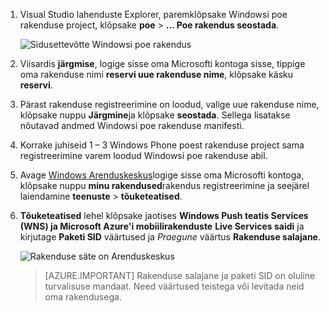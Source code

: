 
1. Visual Studio lahenduste Explorer, paremklõpsake Windowsi poe rakenduse project, klõpsake **poe** > **… Poe rakendus seostada**.

    ![Sidusettevõtte Windowsi poe rakendus](./media/app-service-mobile-register-wns/notification-hub-associate-win8-app.png)

2. Viisardis **järgmise**, logige sisse oma Microsofti kontoga sisse, tippige oma rakenduse nimi **reservi uue rakenduse nime**, klõpsake käsku **reservi**.

3. Pärast rakenduse registreerimine on loodud, valige uue rakenduse nime, klõpsake nuppu **Järgmine**ja klõpsake **seostada**. Sellega lisatakse nõutavad andmed Windowsi poe rakenduse manifesti.

7. Korrake juhiseid 1 – 3 Windows Phone poest rakenduse project sama registreerimine varem loodud Windowsi poe rakenduse abil.  

7. Avage [Windows Arenduskeskus](https://dev.windows.com/en-us/overview)logige sisse oma Microsofti kontoga, klõpsake nuppu **minu rakendused**rakendus registreerimine ja seejärel laiendamine **teenuste** > **tõuketeatised**.

8. **Tõuketeatised** lehel klõpsake jaotises **Windows Push teatis Services (WNS) ja Microsoft Azure'i mobiilirakenduste** **Live Services saidi** ja kirjutage **Paketi SID** väärtused ja *Praegune* väärtus **Rakenduse salajane**. 

    ![Rakenduse säte on Arenduskeskus](./media/app-service-mobile-register-wns/mobile-services-win8-app-push-auth.png)

    > [AZURE.IMPORTANT] Rakenduse salajane ja paketi SID on oluline turvalisuse mandaat. Need väärtused teistega või levitada neid oma rakendusega.
